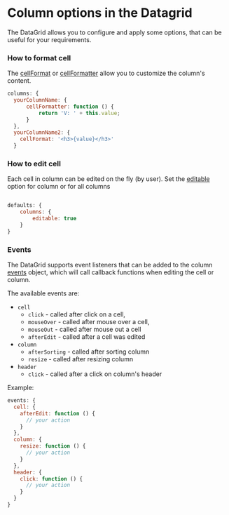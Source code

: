 Column options in the Datagrid
===
The DataGrid allows you to configure and apply some options, that can be useful
for your requirements.

### How to format cell
The [cellFormat](https://api.highcharts.com/dashboards/#interfaces/DataGrid_DataGridOptions.ColumnOptions#cellFormat) or [cellFormatter](https://api.highcharts.com/dashboards/#interfaces/DataGrid_DataGridOptions.ColumnOptions#cellFormatter) allow you to customize the column's content.


```js
columns: {
  yourColumnName: {
      cellFormatter: function () {
          return 'V: ' + this.value;
      }
  },
  yourColumnName2: {
    cellFormat: '<h3>{value}</h3>'
  }
```

### How to edit cell
Each cell in column can be edited on the fly (by user). Set the [editable](https://api.highcharts.com/dashboards/typedoc/interfaces/DataGrid_DataGridOptions.IndividualColumnOptions.html#editable) option for column or for all columns

```js

defaults: {
    columns: {
        editable: true
    }
}
```

### Events
The DataGrid supports event listeners that can be added to the column [events]() object, which will call callback functions when editing the cell or column.

The available events are:

 - `cell`
    - `click` - called after click on a cell,
    - `mouseOver` - called after mouse over a cell,
    - `mouseOut` - called after mouse out a cell
    - `afterEdit` - called after a cell was edited
 - `column`
    - `afterSorting` - called after sorting column
    - `resize` - called after resizing column
 - `header`
    - `click` - called after a click on column's header

Example:
```js
events: {
  cell: {
    afterEdit: function () {
      // your action
    }
  },
  column: {
    resize: function () {
      // your action
    }
  },
  header: {
    click: function () {
      // your action
    }
  }
}
```